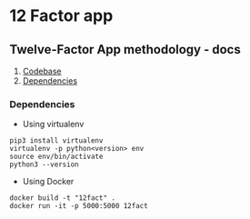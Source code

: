 # 12 Factor app

## Twelve-Factor App methodology - docs

1. [Codebase](./docs/codebase.md)
2. [Dependencies](./docs/dependencies.md)


### Dependencies
- Using virtualenv

```
pip3 install virtualenv
virtualenv -p python<version> env
source env/bin/activate
python3 --version
```

- Using Docker
```
docker build -t "12fact" .
docker run -it -p 5000:5000 12fact 
```

